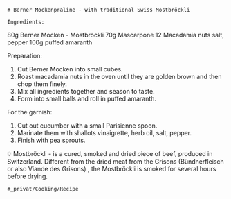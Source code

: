 
    # Berner Mockenpraline - with traditional Swiss Mostbröckli

    Ingredients:
80g Berner Mocken - Mostbröckli
70g Mascarpone
12 Macadamia nuts
salt, pepper
100g puffed amaranth

Preparation:
1. Cut Berner Mocken into small cubes.
2. Roast macadamia nuts in the oven until they are golden brown and then chop them finely.
3. Mix all ingredients together and season to taste.
4. Form into small balls and roll in puffed amaranth.

For the garnish:
1. Cut out cucumber with a small Parisienne spoon.
2. Marinate them with shallots vinaigrette, herb oil, salt, pepper.
3. Finish with pea sprouts.

💡 Mostbröckli - is a cured, smoked and dried piece of beef, produced in Switzerland. Different from the dried meat from the Grisons (Bündnerfleisch or also Viande des Grisons) , the Mostbröckli is smoked for several hours before drying.

    #_privat/Cooking/Recipe
    